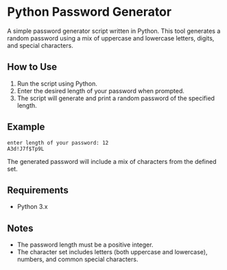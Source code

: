 # Python Password Generator

A simple password generator script written in Python. This tool generates a random password using a mix of uppercase and lowercase letters, digits, and special characters.

## How to Use

1. Run the script using Python.
2. Enter the desired length of your password when prompted.
3. The script will generate and print a random password of the specified length.

## Example

```
enter length of your password: 12
A3d!J7f$Tp9L
```

The generated password will include a mix of characters from the defined set.

## Requirements

- Python 3.x

## Notes

- The password length must be a positive integer.
- The character set includes letters (both uppercase and lowercase), numbers, and common special characters.
